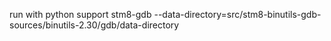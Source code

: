 run with python support
 stm8-gdb --data-directory=src/stm8-binutils-gdb-sources/binutils-2.30/gdb/data-directory
